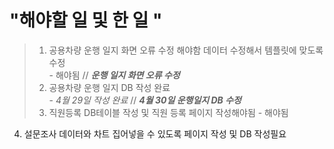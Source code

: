 # "해야할 일 및 한 일 " 

> 1. 공용차량 운행 일지 화면 오류 수정 해야함 데이터 수정해서 템플릿에 맞도록 수정  
    - 해야됨 // ***운행 일지 화면 오류 수정***
> 2. 공용차량 운행 일지 DB 작성 완료  
    - *4월 29일 작성 완료* // ***4월 30일 운행일지 DB 수정***
> 3. 직원등록 DB테이블 작성 및 직원 등록 페이지 작성해야됨
    - 해야됨 
  4. 설문조사 데이터와 차트 집어넣을 수 있도록 페이지 작성 및 DB 작성필요
